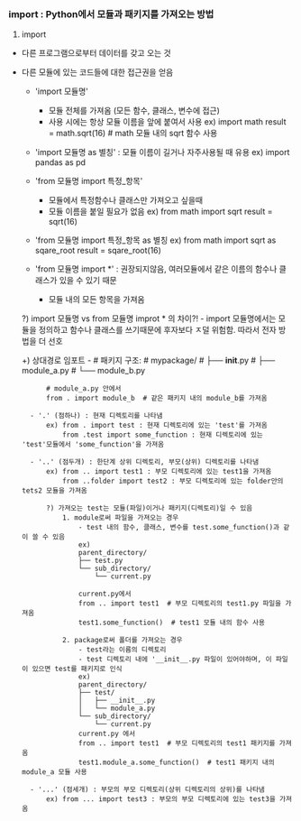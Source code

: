 ### import : Python에서 모듈과 패키지를 가져오는 방법

1. import
- 다른 프로그램으로부터 데이터를 갖고 오는 것
- 다른 모듈에 있는 코드들에 대한 접근권을 얻음

    - 'import 모듈명' 
        - 모듈 전체를 가져옴 (모든 함수, 클래스, 변수에 접근)
        - 사용 시에는 항상 모듈 이름을 앞에 붙여서 사용
        ex) import math
            result = math.sqrt(16) # math 모듈 내의 sqrt 함수 사용

    - 'import 모듈명 as 별칭' : 모듈 이름이 길거나 자주사용될 때 유용
        ex) import pandas as pd
        
    - 'from 모듈명 import 특정_항목'
        - 모듈에서 특정함수나 클래스만 가져오고 싶을때
        - 모듈 이름을 붙일 필요가 없음
        ex) from math import sqrt
            result = sqrt(16)
        
    - 'from 모듈명 import 특정_항목 as 별칭
        ex) from math import sqrt as sqare_root
            result = sqare_root(16) 

    - 'from 모듈명 import *' : 권장되지않음, 여러모듈에서 같은 이름의 함수나 클래스가 있을 수 있기 때문
        - 모듈 내의 모든 항목을 가져옴


    ?) import 모듈명 vs from 모듈명 improt * 의 차이?!
        - import 모듈명에서는 모듈을 정의하고 함수나 클래스를 쓰기때문에 후자보다 ㅈ덜 위험함. 따라서 전자 방법을 더 선호


    +) 상대경로 임포트
        -   # 패키지 구조:
            # mypackage/
            # ├── __init__.py
            # ├── module_a.py
            # └── module_b.py

            # module_a.py 안에서
            from . import module_b  # 같은 패키지 내의 module_b를 가져옴

        - '.' (점하나) : 현재 디렉토리를 나타냄
            ex) from . import test : 현재 디렉토리에 있는 'test'를 가져옴
                from .test import some_function : 현재 디렉토리에 있는 'test'모듈에서 'some_function'을 가져옴
        
        - '..' (점두개) : 한단계 상위 디렉토리, 부모(상위) 디렉토리를 나타냄
            ex) from .. import test1 : 부모 디렉토리에 있는 test1을 가져옴
                from ..folder import test2 : 부모 디렉토리에 있는 folder안의 tets2 모듈을 가져옴

            ?) 가져오는 test는 모듈(파일)이거나 패키지(디렉토리)일 수 있음
                1. module로써 파일을 가져오는 경우
                    - test 내의 함수, 클래스, 변수를 test.some_function()과 같이 쓸 수 있음
                    ex) 
                    parent_directory/
                    ├── test.py
                    └── sub_directory/
                        └── current.py
                    
                    current.py에서 
                    from .. import test1  # 부모 디렉토리의 test1.py 파일을 가져옴
                    test1.some_function()  # test1 모듈 내의 함수 사용

                2. package로써 폴더를 가져오는 경우
                    - test라는 이름의 디렉토리
                    - test 디렉토리 내에 '__init__.py 파일이 있어야하며, 이 파일이 있으면 test를 패키지로 인식
                    ex)
                    parent_directory/
                    ├── test/
                    │   ├── __init__.py
                    │   └── module_a.py
                    └── sub_directory/
                        └── current.py
                    current.py 에서
                    from .. import test1  # 부모 디렉토리의 test1 패키지를 가져옴
                    test1.module_a.some_function()  # test1 패키지 내의 module_a 모듈 사용

        - '...' (점세개) : 부모의 부모 디렉토리(상위 디렉토리의 상위)를 나타냄
            ex) from ... import test3 : 부모의 부모 디렉토리에 있는 test3을 가져옴


